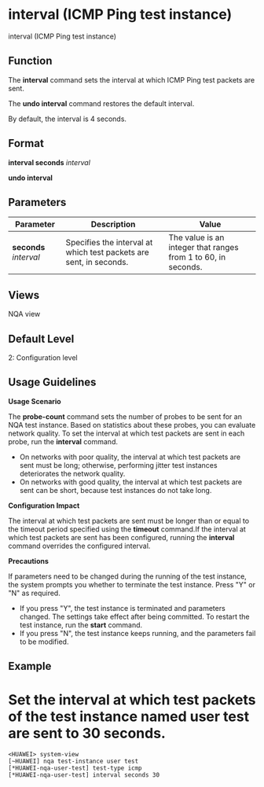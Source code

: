 interval (ICMP Ping test instance)
==================================

interval (ICMP Ping test instance)

Function
--------



The **interval** command sets the interval at which ICMP Ping test packets are sent.

The **undo interval** command restores the default interval.



By default, the interval is 4 seconds.


Format
------

**interval seconds** *interval*

**undo interval**


Parameters
----------

| Parameter | Description | Value |
| --- | --- | --- |
| **seconds** *interval* | Specifies the interval at which test packets are sent, in seconds. | The value is an integer that ranges from 1 to 60, in seconds. |



Views
-----

NQA view


Default Level
-------------

2: Configuration level


Usage Guidelines
----------------

**Usage Scenario**

The **probe-count** command sets the number of probes to be sent for an NQA test instance. Based on statistics about these probes, you can evaluate network quality. To set the interval at which test packets are sent in each probe, run the **interval** command.

* On networks with poor quality, the interval at which test packets are sent must be long; otherwise, performing jitter test instances deteriorates the network quality.
* On networks with good quality, the interval at which test packets are sent can be short, because test instances do not take long.

**Configuration Impact**

The interval at which test packets are sent must be longer than or equal to the timeout period specified using the **timeout** command.If the interval at which test packets are sent has been configured, running the **interval** command overrides the configured interval.

**Precautions**

If parameters need to be changed during the running of the test instance, the system prompts you whether to terminate the test instance. Press "Y" or "N" as required.

* If you press "Y", the test instance is terminated and parameters changed. The settings take effect after being committed. To restart the test instance, run the **start** command.
* If you press "N", the test instance keeps running, and the parameters fail to be modified.

Example
-------

# Set the interval at which test packets of the test instance named user test are sent to 30 seconds.
```
<HUAWEI> system-view
[~HUAWEI] nqa test-instance user test
[*HUAWEI-nqa-user-test] test-type icmp
[*HUAWEI-nqa-user-test] interval seconds 30

```
